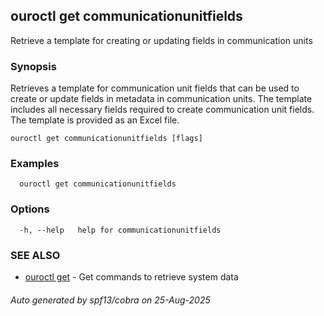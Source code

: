 ## ouroctl get communicationunitfields

Retrieve a template for creating or updating fields in communication units

### Synopsis

Retrieves a template for communication unit fields that can be used to create or update fields in metadata in communication units.
The template includes all necessary fields required to create communication unit fields.
The template is provided as an Excel file.

```
ouroctl get communicationunitfields [flags]
```

### Examples

```
  ouroctl get communicationunitfields
```

### Options

```
  -h, --help   help for communicationunitfields
```

### SEE ALSO

* [ouroctl get](ouroctl_get.md)	 - Get commands to retrieve system data

###### Auto generated by spf13/cobra on 25-Aug-2025
